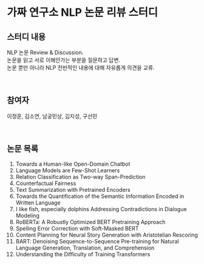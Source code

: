 # 가짜 연구소 NLP 논문 리뷰 스터디

## 스터디 내용
NLP 논문 Review & Discussion.  
논문을 읽고 서로 이해안가는 부분을 질문하고 답변.  
논문 뿐만 아니라 NLP 전반적인 내용에 대해 자유롭게 의견을 교류.

<br>

## 참여자
이정훈, 김소연, 남궁민상, 김지성, 구선민
    
<br>
    
## 논문 목록
1. Towards a Human-like Open-Domain Chatbot
2. Language Models are Few-Shot Learners
3. Relation Classification as Two-way Span-Prediction
4. Counterfactual Fairness
5. Text Summarization with Pretrained Encoders
6. Towards the Quantification of the Semantic Information Encoded in Written Language
7. I like fish, especially dolphins Addressing Contradictions in Dialogue Modeling
8. RoBERTa: A Robustly Optimized BERT Pretraining Approach
9. Spelling Error Correction with Soft-Masked BERT
10. Content Planning for Neural Story Generation with Aristotelian Rescoring
11. BART: Denoising Sequence-to-Sequence Pre-training for Natural Language Generation, Translation, and Comprehension
12. Understanding the Difficulty of Training Transformers
